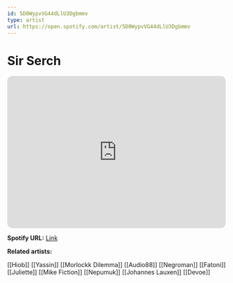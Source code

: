 ```yaml
---
id: 5D0WypvVG44dLlU3Dgbmmv
type: artist
url: https://open.spotify.com/artist/5D0WypvVG44dLlU3Dgbmmv
---
```

# Sir Serch

<iframe style="border-radius:12px" src="https://open.spotify.com/embed/artist/5D0WypvVG44dLlU3Dgbmmv" width="100%" height="352" frameBorder="0" allowfullscreen="" allow="autoplay; clipboard-write; encrypted-media; fullscreen; picture-in-picture" loading="lazy"></iframe>

**Spotify URL:** [Link](https://open.spotify.com/artist/5D0WypvVG44dLlU3Dgbmmv)

**Related artists:**

[[Hiob]]
[[Yassin]]
[[Morlockk Dilemma]]
[[Audio88]]
[[Negroman]]
[[Fatoni]]
[[Juliette]]
[[Mike Fiction]]
[[Nepumuk]]
[[Johannes Lauxen]]
[[Devoe]]
